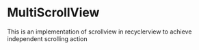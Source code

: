 # MultiScrollView
This is an implementation of scrollview in recyclerview to achieve independent scrolling action
